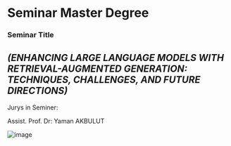 # Seminar Master Degree

### Seminar Title
  
  _(ENHANCING LARGE LANGUAGE MODELS WITH RETRIEVAL-AUGMENTED GENERATION: TECHNIQUES, CHALLENGES, AND FUTURE DIRECTIONS)_
-----------------------------------------------------------------------------------------------------------------------

Jurys in Seminer: 

Assist. Prof. Dr: Yaman AKBULUT


![image](https://github.com/user-attachments/assets/b82e1161-eb36-46de-b3ce-a33f41f9a003)
